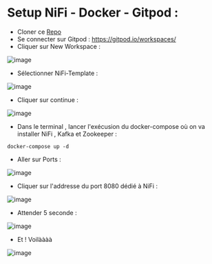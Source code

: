 # Setup NiFi - Docker - Gitpod :

- Cloner ce [Repo](https://github.com/zineb-kplr/NiFi-template) 
- Se connecter sur Gitpod : https://gitpod.io/workspaces/
- Cliquer sur New Workspace :

![image](https://github.com/zineb-kplr/NiFi-Update/assets/123749462/8257e8db-530c-42a7-8c02-2e1515ca8d3b)

- Sélectionner NiFi-Template : 

![image](https://github.com/zineb-kplr/NiFi-Update/assets/123749462/f9dc0353-5c64-457f-8a59-0c5a5d58d86d)

- Cliquer sur continue :

![image](https://github.com/zineb-kplr/NiFi-Update/assets/123749462/49a202b6-e064-42aa-8693-2152949e520b)

- Dans le terminal , lancer l'exécusion du docker-compose où on va installer NiFi , Kafka et Zookeeper :

```
docker-compose up -d
```

- Aller sur Ports :

![image](https://github.com/zineb-kplr/NiFi-Update/assets/123749462/3cbe6050-a5d2-4cef-9b30-7112d1eb5133)

- Cliquer sur l'addresse du port 8080 dédié à NiFi :

![image](https://github.com/zineb-kplr/NiFi-Update/assets/123749462/4e82da97-b3a9-47f7-ab7b-c5a2bb526337)

- Attender 5 seconde :

![image](https://github.com/zineb-kplr/NiFi-Update/assets/123749462/0be51d4b-af6a-4d94-b60b-3ccbffc4bfab)

- Et ! Voilàààà 

![image](https://github.com/zineb-kplr/NiFi-Update/assets/123749462/4ec53cec-ef13-4c89-a4bc-82f220542273)
